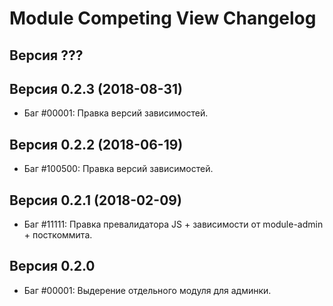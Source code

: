 Module Competing View Changelog
====================


Версия ???
--------------------


Версия 0.2.3 (2018-08-31)
--------------------
 - Баг #00001: Правка версий зависимостей.


Версия 0.2.2 (2018-06-19)
--------------------
 - Баг #100500: Правка версий зависимостей.


Версия 0.2.1 (2018-02-09)
--------------------
 - Баг #11111: Правка превалидатора JS + зависимости от module-admin + посткоммита.


Версия 0.2.0
--------------------
 - Баг #00001: Выдерение отдельного модуля для админки.
